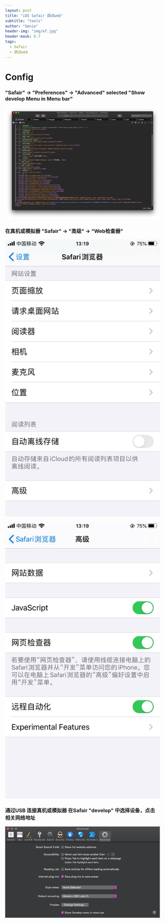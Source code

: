 ```yaml
---
layout: post
title: "iOS Safair 调试web"
subtitle: "tools"
author: "Genie"
header-img: "img/ef.jpg"
header-mask: 0.7
tags:
  - Safair
  - 调试web
---
```


# Config

### "Safair" -> "Preferences" -> "Advanced" selected "Show develop Menu in Menu bar"

![1](/img/WebForTest/1.png)

### 在真机或模拟器 "Safair" -> "高级" -> "Web检查器"

![2](/img/WebForTest/2.jpeg)


![3](/img/WebForTest/3.jpeg)

### 通过USB 连接真机或模拟器 在Safair "develop" 中选择设备，点击相关网络地址

![4](/img/WebForTest/2.png)


